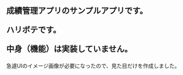 ## 成績管理アプリのサンプルアプリです。<p></p>ハリボテです。<p></p>中身（機能）は実装していません。<p></p>
急遽UIのイメージ画像が必要になったので、見た目だけを作成しました。
